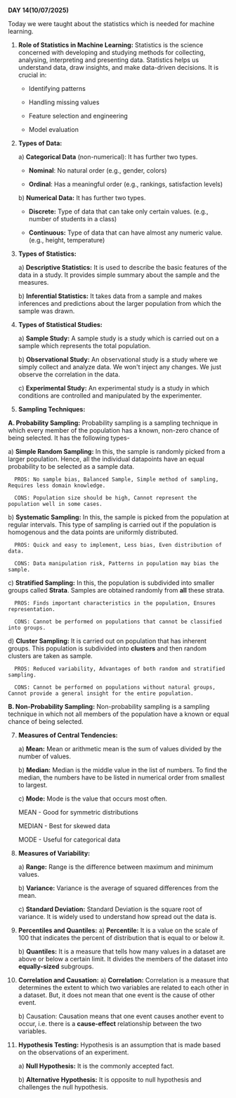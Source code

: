 **DAY 14(10/07/2025)**

Today we were taught about the statistics which is needed for machine learning.

1) **Role of Statistics in Machine Learning:** Statistics is the science concerned with developing and studying methods for collecting, analysing, interpreting and presenting data. Statistics helps us understand data, draw insights, and make data-driven decisions. It is crucial in:

   - Identifying patterns

   - Handling missing values

   - Feature selection and engineering

   - Model evaluation
  
2) **Types of Data:**
   
    a) **Categorical Data** (non-numerical): It has further two types.
   
    - **Nominal**: No natural order (e.g., gender, colors)

    - **Ordinal**: Has a meaningful order (e.g., rankings, satisfaction levels)

    b) **Numerical Data:** It has further two types.

    - **Discrete:** Type of data that can take only certain values. (e.g., number of students in a class)

    - **Continuous:** Type of data that can have almost any numeric value. (e.g., height, temperature)

3) **Types of Statistics:**

     a) **Descriptive Statistics:** It is used to describe the basic features of the data in a study. It provides simple summary about the sample and the measures.

     b) **Inferential Statistics:** It takes data from a sample and makes inferences and predictions about the larger population from which the sample was drawn.

4) **Types of Statistical Studies:**
   
   a) **Sample Study:** A sample study is a study which is carried out on a sample which represents the total population.
   
   b) **Observational Study:** An observational study is a study where we simply collect and analyze data. We won't inject any changes. We just observe the correlation in the data.

   c) **Experimental Study:** An experimental study is a study in which conditions are controlled and manipulated by the experimenter.

5) **Sampling Techniques:**
   
  **A. Probability Sampling:** Probability sampling is a sampling technique in which every member of the population has a known, non-zero chance of being selected. It has the following types-

   a) **Simple Random Sampling:** In this, the sample is randomly picked from a larger population. Hence, all the individual datapoints have an equal probability to be selected as a sample data.

      PROS: No sample bias, Balanced Sample, Simple method of sampling, Requires less domain knowledge.

      CONS: Population size should be high, Cannot represent the population well in some cases.

   b) **Systematic Sampling:** In this, the sample is picked from the population at regular intervals. This type of sampling is carried out if the population is homogenous and the data points are uniformly distributed.

      PROS: Quick and easy to implement, Less bias, Even distribution of data.

      CONS: Data manipulation risk, Patterns in population may bias the sample.

   c) **Stratified Sampling:** In this, the population is subdivided into smaller groups called **Strata**. Samples are obtained randomly from **all** these strata.

      PROS: Finds important characteristics in the population, Ensures representation.

      CONS: Cannot be performed on populations that cannot be classified into groups.

   d) **Cluster Sampling:** It is carried out on population that has inherent groups. This population is subdivided into **clusters** and then random clusters are taken as sample.

      PROS: Reduced variability, Advantages of both random and stratified sampling.

      CONS: Cannot be performed on populations without natural groups, Cannot provide a general insight for the entire population.

   **B. Non-Probability Sampling:** Non-probability sampling is a sampling technique in which not all members of the population have a known or equal chance of being selected.

7) **Measures of Central Tendencies:** 

   a) **Mean:** Mean or arithmetic mean is the sum of values divided by the number of values.

   b) **Median:** Median is the middle value in the list of numbers. To find the median, the numbers have to be listed in numerical order from smallest to largest.

   c) **Mode:** Mode is the value that occurs most often.

   MEAN - Good for symmetric distributions

   MEDIAN - Best for skewed data

   MODE - Useful for categorical data

8) **Measures of Variability:**
   
   a) **Range:** Range is the difference between maximum and minimum values.

   b) **Variance:** Variance is the average of squared differences from the mean.

   c) **Standard Deviation:** Standard Deviation is the square root of variance. It is widely used to understand how spread out the data is.

9) **Percentiles and Quantiles:**
   a) **Percentile:** It is a value on the scale of 100 that indicates the percent of distribution that is equal to or below it.

   b) **Quantiles:** It is a measure that tells how many values in a dataset are above or below a certain limit. It divides the members of the dataset into **equally-sized** subgroups.

10) **Correlation and Causation:**
    a) **Correlation:** Correlation is a measure that determines the extent to which two variables are related to each other in a dataset. But, it does not mean that one event is the cause of other event.

    b) Causation: Causation means that one event causes another event to occur, i.e. there is a **cause-effect** relationship between the two variables.

11) **Hypothesis Testing:** Hypothesis is an assumption that is made based on the observations of an experiment.

    a) **Null Hypothesis:** It is the commonly accepted fact.

    b) **Alternative Hypothesis:** It is opposite to null hypothesis and challenges the null hypothesis.

    







